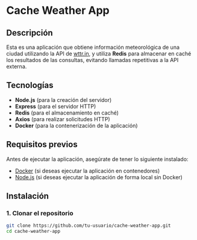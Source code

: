 # Cache Weather App

## Descripción

Esta es una aplicación que obtiene información meteorológica de una ciudad utilizando la API de [wttr.in](https://wttr.in/), y utiliza **Redis** para almacenar en caché los resultados de las consultas, evitando llamadas repetitivas a la API externa.

## Tecnologías

- **Node.js** (para la creación del servidor)
- **Express** (para el servidor HTTP)
- **Redis** (para el almacenamiento en caché)
- **Axios** (para realizar solicitudes HTTP)
- **Docker** (para la contenerización de la aplicación)

## Requisitos previos

Antes de ejecutar la aplicación, asegúrate de tener lo siguiente instalado:

- [Docker](https://www.docker.com/get-started) (si deseas ejecutar la aplicación en contenedores)
- [Node.js](https://nodejs.org/) (si deseas ejecutar la aplicación de forma local sin Docker)

## Instalación

### 1. Clonar el repositorio

```bash
git clone https://github.com/tu-usuario/cache-weather-app.git
cd cache-weather-app

